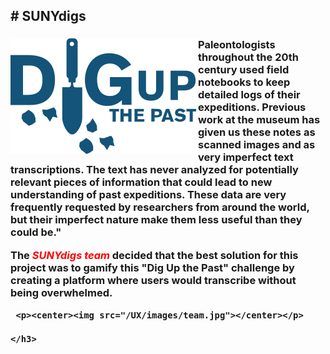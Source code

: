 <h2># SUNYdigs</h2>

<h3><p><img src="/UX/images/digs_logo.jpg" align="left">Paleontologists throughout the 20th century used field notebooks to keep detailed logs of their expeditions. Previous work at the museum has given us these notes as scanned images and as very imperfect text transcriptions. The text has never analyzed for potentially relevant pieces of information that could lead to new understanding of past expeditions. These data are very frequently requested by researchers from around the world, but their imperfect nature make them less useful than they could be."</p>
     <p>  The <i><font color="#ff0000">SUNYdigs team</font></i> decided that the best solution for this project was to gamify this "Dig Up the Past" challenge by creating a platform where users would transcribe without being overwhelmed.</p>
	 
	 <p><center><img src="/UX/images/team.jpg"></center></p>
	 
	</h3> 
